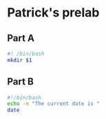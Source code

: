 # Patrick's prelab

## Part A

```bash
#! /bin/bash
mkdir $1
```

## Part B

```bash
#!/bin/bash
echo -n "The current date is "
date
```